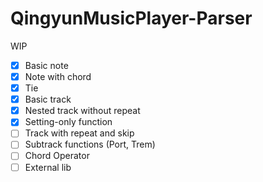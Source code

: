 # QingyunMusicPlayer-Parser

WIP

- [x] Basic note
- [x] Note with chord
- [x] Tie
- [x] Basic track
- [x] Nested track without repeat
- [x] Setting-only function
- [ ] Track with repeat and skip
- [ ] Subtrack functions (Port, Trem)
- [ ] Chord Operator
- [ ] External lib
